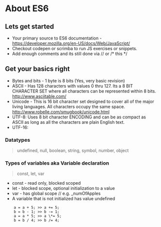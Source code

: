 # About ES6

## Lets get started
+ Your primary source to ES6 documentation - https://developer.mozilla.org/en-US/docs/Web/JavaScript/
+ Checkout codepen or scrimba to run JS exercises or snippets.
+ Add enough comments and its still done via // or /* this \*/


## Get your basics right

+ Bytes and bits - 1 byte is 8 bits (Yes, very basic revision)
+ ASCII - Has 128 characters with values 0 thru 127. Its a 8 BIT CHARACTER SET where all characters can be represented within 8 bits. http://www.asciitable.com/
+ Unicode - This is 16 bit character set designed to cover all of the major living languages. All characters occupy the same space. http://www.robelle.com/smugbook/unicode.html
+ UTF-8:  Uses 8 bit character ENCODING and can be as compact as ASCII as long as all the characters are plain English text.
+ UTF-16:  

### Datatypes
> undefined, null, boolean, string, symbol, number, object

### Types of variables aka Variable declaration
> const, let, var
+ const - read only, blocked scoped
+ let - blocked scope, optional initialization to a value
+ var - has global scope  // e.g. \_numOfApples
+    A variable that is not initialized has value undefined


```
    a = a + 5; >> a += 5;
    b = b - 1; >> b -= 1;
    a = a * 5; >> a \*= 5;
    b = b / 4; >> b /= 4;
```
